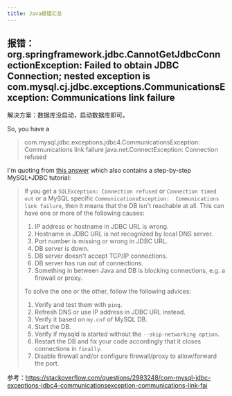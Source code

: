```yaml
---
title: Java报错汇总
---
```

## 报错：org.springframework.jdbc.CannotGetJdbcConnectionException: Failed to obtain JDBC Connection; nested exception is com.mysql.cj.jdbc.exceptions.CommunicationsException: Communications link failure

解决方案：数据库没启动，启动数据库即可。

So, you have a

> com.mysql.jdbc.exceptions.jdbc4.CommunicationsException: Communications link failure
> java.net.ConnectException: Connection refused

I'm quoting from [this answer](https://stackoverflow.com/questions/2839321/java-connectivity-with-mysql/2840358#2840358) which also contains a step-by-step MySQL+JDBC tutorial:

> If you get a `SQLException: Connection refused` or `Connection timed out` or a MySQL specific `CommunicationsException:  Communications link failure`, then it means that the DB isn't reachable at all. This can have one or more of the following causes:
>
> 1. IP address or hostname in JDBC URL is wrong.
> 2. Hostname in JDBC URL is not recognized by local DNS server.
> 3. Port number is missing or wrong in JDBC URL.
> 4. DB server is down.
> 5. DB server doesn't accept TCP/IP connections.
> 6. DB server has run out of connections.
> 7. Something in between Java and DB is blocking connections, e.g. a firewall or proxy.
>
> To solve the one or the other, follow the following advices:
>
> 1. Verify and test them with `ping`.
> 2. Refresh DNS or use IP address in JDBC URL instead.
> 3. Verify it based on `my.cnf` of MySQL DB.
> 4. Start the DB.
> 5. Verify if mysqld is started without the `--skip-networking option`.
> 6. Restart the DB and fix your code accordingly that it closes connections in `finally`.
> 7. Disable firewall and/or configure firewall/proxy to allow/forward the port.

参考：https://stackoverflow.com/questions/2983248/com-mysql-jdbc-exceptions-jdbc4-communicationsexception-communications-link-fai
